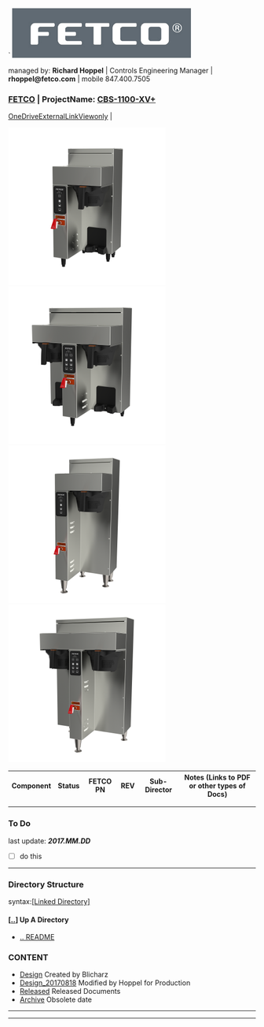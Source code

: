 <link href="https://files.hoppel.us/css/reset_rick.css" rel="stylesheet"></link>`
<link href="https://files.hoppel.us/css/github-markdown.css" rel="stylesheet"></link

![FETCO graphic](img/GrayFetcoSquare_Med.png)

managed by: __Richard Hoppel__ | Controls Engineering Manager
| __rhoppel@fetco.com__ | mobile 847.400.7505

### [FETCO][FETCO link] |  ProjectName: [__CBS-1100-XV+__](.)

[OneDriveExternalLinkViewonly] | 

![CBS](img/CBS/CBS-1131-1_small.png)
![CBS](img/CBS/CBS-1132-1_small.png)
![CBS](img/CBS/CBS-1151-1_small.png)
![CBS](img/CBS/CBS-1152-1_small.png)

Component | Status| FETCO PN | REV |  Sub-Director | Notes (Links to PDF or other types of Docs)
--|---|--| -- | -- | --

---

### To Do

last update:  ___2017.MM.DD___

- [ ] do this

---

### Directory Structure

syntax:[\[Linked Directory\]](.)

#### \[[..]\] Up A Directory

- [.. README]

### CONTENT

- [Design](Design) Created by Blicharz
- [Design_20170818](Design_20170818) Modified by Hoppel for Production
- [Released](Released) Released Documents
- [Archive](Archive) Obsolete date

---

[..]: ..
[.. README]: ../README.html
[Archive_dir]: Archive
[Design_dir]: Design
[Design_README]: Design/README.html
[DisplayAssembly_dir]: DisplayAssembly
[DisplayAssembly_README]: DisplayAssembly/README.html
[Documentation_dir]: Documentation
[Drawings_dir]: Drawings
[Firmware_dir]: Firmware
[img_dir]: img
[PCB_dir]: PCB
[PCB_README]: PCB/README.html
[Released_dir]: Released
[Released_README]: Released/README.html
[README_html]: README.html
[README_markup]: README.md
[Switches_dir]: Switches
[FETCO link]: https://www.fetco.com/

---
[LocalProjectLocation]: file:///E:/OneDrive%20-%20Food%20Equipment%20Technologies%20Company/CONTROLS/TEMPLATE/
[OneDriveExternalLinkViewonly]: https://goo.gl/cFAFwC
[README_a_html]: file:///E:/OneDrive%20-%20Food%20Equipment%20Technologies%20Company/CONTROLS/TEMPLATE/README.html
